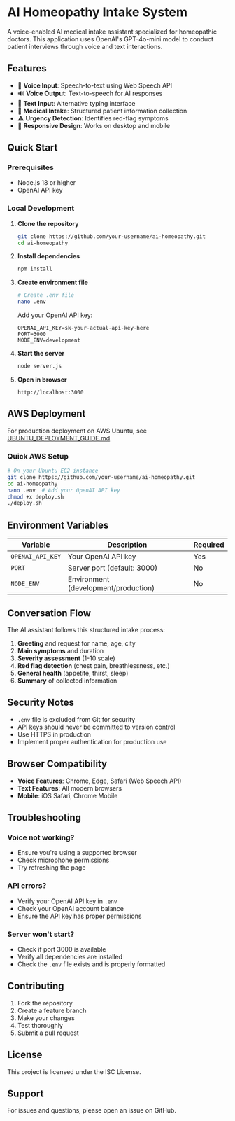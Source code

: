 # AI Homeopathy Intake System

A voice-enabled AI medical intake assistant specialized for homeopathic doctors. This application uses OpenAI's GPT-4o-mini model to conduct patient interviews through voice and text interactions.

## Features

- 🎤 **Voice Input**: Speech-to-text using Web Speech API
- 🔊 **Voice Output**: Text-to-speech for AI responses
- 💬 **Text Input**: Alternative typing interface
- 🏥 **Medical Intake**: Structured patient information collection
- ⚠️ **Urgency Detection**: Identifies red-flag symptoms
- 📱 **Responsive Design**: Works on desktop and mobile

## Quick Start

### Prerequisites
- Node.js 18 or higher
- OpenAI API key

### Local Development

1. **Clone the repository**
   ```bash
   git clone https://github.com/your-username/ai-homeopathy.git
   cd ai-homeopathy
   ```

2. **Install dependencies**
   ```bash
   npm install
   ```

3. **Create environment file**
   ```bash
   # Create .env file
   nano .env
   ```
   
   Add your OpenAI API key:
   ```env
   OPENAI_API_KEY=sk-your-actual-api-key-here
   PORT=3000
   NODE_ENV=development
   ```

4. **Start the server**
   ```bash
   node server.js
   ```

5. **Open in browser**
   ```
   http://localhost:3000
   ```

## AWS Deployment

For production deployment on AWS Ubuntu, see [UBUNTU_DEPLOYMENT_GUIDE.md](UBUNTU_DEPLOYMENT_GUIDE.md)

### Quick AWS Setup
```bash
# On your Ubuntu EC2 instance
git clone https://github.com/your-username/ai-homeopathy.git
cd ai-homeopathy
nano .env  # Add your OpenAI API key
chmod +x deploy.sh
./deploy.sh
```

## Environment Variables

| Variable | Description | Required |
|----------|-------------|----------|
| `OPENAI_API_KEY` | Your OpenAI API key | Yes |
| `PORT` | Server port (default: 3000) | No |
| `NODE_ENV` | Environment (development/production) | No |

## Conversation Flow

The AI assistant follows this structured intake process:

1. **Greeting** and request for name, age, city
2. **Main symptoms** and duration
3. **Severity assessment** (1-10 scale)
4. **Red flag detection** (chest pain, breathlessness, etc.)
5. **General health** (appetite, thirst, sleep)
6. **Summary** of collected information

## Security Notes

- `.env` file is excluded from Git for security
- API keys should never be committed to version control
- Use HTTPS in production
- Implement proper authentication for production use

## Browser Compatibility

- **Voice Features**: Chrome, Edge, Safari (Web Speech API)
- **Text Features**: All modern browsers
- **Mobile**: iOS Safari, Chrome Mobile

## Troubleshooting

### Voice not working?
- Ensure you're using a supported browser
- Check microphone permissions
- Try refreshing the page

### API errors?
- Verify your OpenAI API key in `.env`
- Check your OpenAI account balance
- Ensure the API key has proper permissions

### Server won't start?
- Check if port 3000 is available
- Verify all dependencies are installed
- Check the `.env` file exists and is properly formatted

## Contributing

1. Fork the repository
2. Create a feature branch
3. Make your changes
4. Test thoroughly
5. Submit a pull request

## License

This project is licensed under the ISC License.

## Support

For issues and questions, please open an issue on GitHub.
